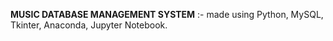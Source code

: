 **MUSIC DATABASE MANAGEMENT SYSTEM** :-
made using Python, MySQL, Tkinter, Anaconda, Jupyter Notebook.
